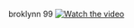 broklynn 99 [![Watch the video](https://i.redd.it/tm8603g4rdmx.gif)](https://www.youtube.com/watch?v=cCOUmCy691s)
